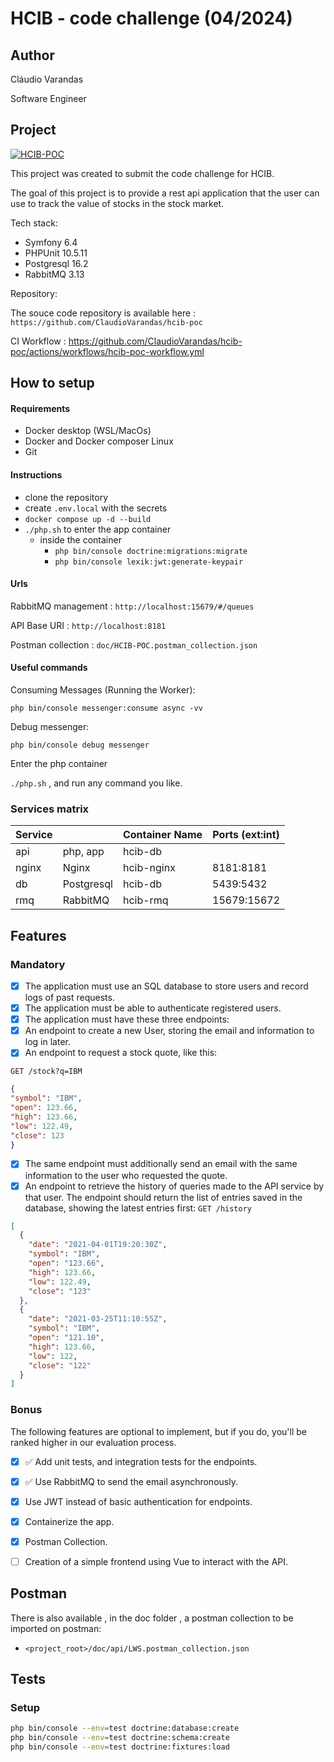 # HCIB - code challenge (04/2024)

## Author

Cláudio Varandas

Software Engineer

## Project

[![HCIB-POC](https://github.com/ClaudioVarandas/hcib-poc/actions/workflows/hcib-poc-workflow.yml/badge.svg)](https://github.com/ClaudioVarandas/hcib-poc/actions/workflows/hcib-poc-workflow.yml)

This project was created to submit the code challenge for HCIB.

The goal of this project is to provide a rest api application that the user can use to track the value
of stocks in the stock market.

Tech stack:

- Symfony 6.4
- PHPUnit 10.5.11
- Postgresql 16.2
- RabbitMQ 3.13

Repository:

The souce code repository is available here :
`https://github.com/ClaudioVarandas/hcib-poc`

CI Workflow : https://github.com/ClaudioVarandas/hcib-poc/actions/workflows/hcib-poc-workflow.yml

## How to setup

#### Requirements

- Docker desktop (WSL/MacOs)
- Docker and Docker composer Linux
- Git

#### Instructions

- clone the repository 
- create `.env.local` with the secrets
- `docker compose up -d --build`
- `./php.sh` to enter the app container
  - inside the container
    - `php bin/console doctrine:migrations:migrate`
    - `php bin/console lexik:jwt:generate-keypair`

  
#### Urls 

RabbitMQ management :
`http://localhost:15679/#/queues`

API Base URI : `http://localhost:8181`

Postman collection : `doc/HCIB-POC.postman_collection.json`

#### Useful commands

Consuming Messages (Running the Worker):

`php bin/console messenger:consume async -vv`

Debug messenger:

`php bin/console debug messenger`

Enter the php container 

`./php.sh` , and run any command you like.


### Services matrix

Service            |            | Container Name | Ports (ext:int)
-------------------|------------|----------------|-----------------
 api               | php, app   | hcib-db        | 
 nginx             | Nginx      | hcib-nginx     | 8181:8181
 db                | Postgresql | hcib-db        | 5439:5432           
 rmq               | RabbitMQ   | hcib-rmq       | 15679:15672 

## Features

### Mandatory

- [x] The application must use an SQL database to store users and record logs of past
requests.
- [x] The application must be able to authenticate registered users.
- [x] The application must have these three endpoints:
- [x] An endpoint to create a new User, storing the email and information to log in later.
- [x] An endpoint to request a stock quote, like this:

`GET /stock?q=IBM`

```json
{
"symbol": "IBM",
"open": 123.66,
"high": 123.66,
"low": 122.49,
"close": 123
}
```

- [x] The same endpoint must additionally send an email with the same information to the user who
requested the quote.
- [x] An endpoint to retrieve the history of queries made to the API service by that user. The endpoint
should return the list of entries saved in the database, showing the latest entries first:
`GET /history`

```json
[
  {
    "date": "2021-04-01T19:20:30Z",
    "symbol": "IBM",
    "open": "123.66",
    "high": 123.66,
    "low": 122.49,
    "close": "123"
  },
  {
    "date": "2021-03-25T11:10:55Z",
    "symbol": "IBM",
    "open": "121.10",
    "high": 123.66,
    "low": 122,
    "close": "122"
  }
]
```

### Bonus

The following features are optional to implement, but if you do, you'll be ranked higher in our
evaluation process.

- [x] :white_check_mark: Add unit tests, and integration tests for the endpoints.
- [x] :white_check_mark: Use RabbitMQ to send the email asynchronously.
- [x] Use JWT instead of basic authentication for endpoints.
- [x] Containerize the app.
- [x] Postman Collection.
- [ ] Creation of a simple frontend using Vue to interact with the API.


## Postman
There is also available , in the doc folder , a postman collection to be imported on postman:

- `<project_root>/doc/api/LWS.postman_collection.json`


## Tests

### Setup 

```sh
php bin/console --env=test doctrine:database:create
php bin/console --env=test doctrine:schema:create
php bin/console --env=test doctrine:fixtures:load
```

